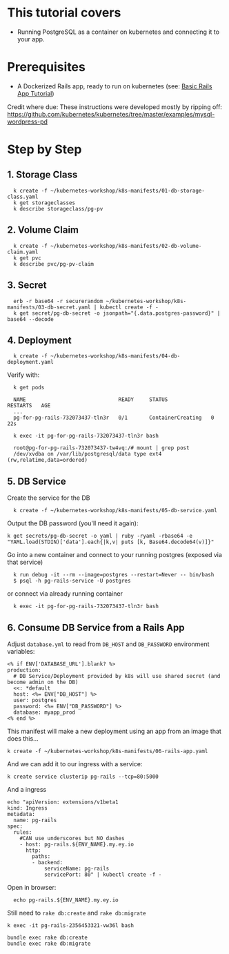 # This tutorial covers

- Running PostgreSQL as a container on kubernetes and connecting it to your app.

# Prerequisites

- A Dockerized Rails app, ready to run on kubernetes (see: [Basic Rails App Tutorial](../01-basic-rails-app))

Credit where due: These instructions were developed mostly by ripping off: https://github.com/kubernetes/kubernetes/tree/master/examples/mysql-wordpress-pd

# Step by Step

## 1. Storage Class

      k create -f ~/kubernetes-workshop/k8s-manifests/01-db-storage-class.yaml
      k get storageclasses
      k describe storageclass/pg-pv

## 2. Volume Claim

      k create -f ~/kubernetes-workshop/k8s-manifests/02-db-volume-claim.yaml
      k get pvc
      k describe pvc/pg-pv-claim

## 3. Secret

      erb -r base64 -r securerandom ~/kubernetes-workshop/k8s-manifests/03-db-secret.yaml | kubectl create -f -
      k get secret/pg-db-secret -o jsonpath="{.data.postgres-password}" | base64 --decode

## 4. Deployment

      k create -f ~/kubernetes-workshop/k8s-manifests/04-db-deployment.yaml

Verify with:

      k get pods

      NAME                              READY     STATUS              RESTARTS   AGE
      ...
      pg-for-pg-rails-732073437-tln3r   0/1       ContainerCreating   0          22s

      k exec -it pg-for-pg-rails-732073437-tln3r bash

      root@pg-for-pg-rails-732073437-tw4vq:/# mount | grep post
      /dev/xvdba on /var/lib/postgresql/data type ext4 (rw,relatime,data=ordered)

## 5. DB Service

Create the service for the DB

      k create -f ~/kubernetes-workshop/k8s-manifests/05-db-service.yaml

Output the DB password (you'll need it again):

    k get secrets/pg-db-secret -o yaml | ruby -ryaml -rbase64 -e "YAML.load(STDIN)['data'].each{|k,v| puts [k, Base64.decode64(v)]}"

Go into a new container and connect to your running postgres (exposed via that service)

      k run debug -it --rm --image=postgres --restart=Never -- bin/bash
      $ psql -h pg-rails-service -U postgres

or connect via already running container

      k exec -it pg-for-pg-rails-732073437-tln3r bash

## 6. Consume DB Service from a Rails App

Adjust `database.yml` to read from `DB_HOST` and `DB_PASSWORD` environment variables:

    <% if ENV['DATABASE_URL'].blank? %>
    production:
      # DB Service/Deployment provided by k8s will use shared secret (and become admin on the DB)
      <<: *default
      host: <%= ENV["DB_HOST"] %>
      user: postgres
      password: <%= ENV["DB_PASSWORD"] %>
      database: myapp_prod
    <% end %>

This manifest will make a new deployment using an app from an image that does this...

    k create -f ~/kubernetes-workshop/k8s-manifests/06-rails-app.yaml

And we can add it to our ingress with a service:

    k create service clusterip pg-rails --tcp=80:5000

And a ingress

    echo "apiVersion: extensions/v1beta1
    kind: Ingress
    metadata:
      name: pg-rails
    spec:
      rules:
        #CAN use underscores but NO dashes
        - host: pg-rails.${ENV_NAME}.my.ey.io
          http:
            paths:
            - backend:
                serviceName: pg-rails
                servicePort: 80" | kubectl create -f -

Open in browser:

      echo pg-rails.${ENV_NAME}.my.ey.io

Still need to `rake db:create` and `rake db:migrate`

    k exec -it pg-rails-2356453321-vw36l bash

    bundle exec rake db:create
    bundle exec rake db:migrate
